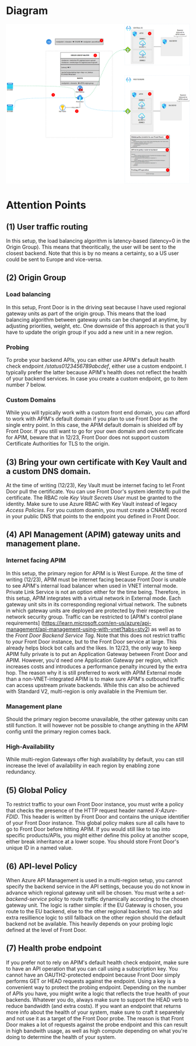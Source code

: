 
# Diagram
![frontdoor-apim-option1](../images/frontdoorapim1.png)

# Attention Points
## (1) User traffic routing 
In this setup, the load balancing algorithm is latency-based (latency=0 in the Origin Group). This means that theoritically, the user will be sent to the closest backend. Note that this is by no means a certainty, so a US user could be sent to Europe and vice-versa.

## (2) Origin Group
### Load balancing
In this setup, Front Door is in the driving seat because I have used regional gateway units as part of the origin group. This means that the load balancing algorithm between gateway units can be changed at anytime, by adjusting priorities, weight, etc.
One downside of this approach is that you'll have to update the origin group if you add a new unit in a new region. 
### Probing
To probe your backend APIs, you can either use APIM's default health check endpoint */status0123456789abcdef*, either use a custom endpoint. I typically prefer the latter because APIM's health does not reflect the health of your backend services. In case you create a custom endpoint, go to item number 7 below. 

### Custom Domains
While you will typically work with a custom front end domain, you can afford to work with APIM's default domain if you plan to use Front Door as the single entry point. In this case, the APIM default domain is shielded off by Front Door. If you still want to go for your own domain and own certificate for APIM, beware that in 12/23, Front Door does not support custom Certificate Authorities for TLS to the origin.

## (3) Bring your own certificate with Key Vault and a custom DNS domain.
At the time of writing (12/23), Key Vault must be internet facing to let Front Door pull the certificate. You can use Front Door's system identity to pull the certificate. The RBAC role *Key Vault Secrets User* must be granted to the identity. Make sure to use Azure RBAC with Key Vault instead of legacy *Access Policies*. For you custom doamin, you must create a CNAME record in your public DNS that points to the endpoint you defined in Front Door.

## (4) API Management (APIM) gateway units and management plane.
### Internet facing APIM
In this setup, the primary region for APIM is is West Europe. At the time of writing (12/23), APIM must be internet facing because Front Door is unable to see APIM's internal load balancer when used in VNET internal mode. Private Link Service is not an option either for the time being. 
Therefore, in this setup, APIM integrates with a virtual network in External mode. Each gateway unit sits in its corresponding regional virtual network. The subnets in which gateway units are deployed are protected by their respective network security group. 
Traffic can be restricted to [APIM's control plane requirements] (https://learn.microsoft.com/en-us/azure/api-management/api-management-using-with-vnet?tabs=stv2) as well as to the *Front Door Backend Service Tag*. Note that this does not restrict traffic to *your* Front Door instance, but to the Front Door service at large. This already helps block bot calls and the likes. In 12/23, the only way to keep APIM fully private is to put an Application Gateway between Front Door and APIM. However, you'd need one Application Gateway per region, which increases costs and introduces a performance penalty incured by the extra hop. The reason why it is still preferred to work with APIM External mode than a non-VNET-integrated APIM is to make sure APIM's outbound traffic can access upstream private backends. While this can also be achieved with Standard V2, multi-region is only available in the Premium tier.
### Management plane
Should the primary region become unavailable, the other gateway units can still function. It will however not be possible to change anything in the APIM config until the primary region comes back.
### High-Availability
While multi-region Gateways offer high availability by default, you can still increase the level of availability in each region by enabling zone redundancy.

## (5) Global Policy
To restrict traffic to your own Front Door instance, you must write a policy that checks the presence of the HTTP request header named *X-Azure-FDID*. This header is written by Front Door and contains the unique identifier of your Front Door instance. 
This global policy makes sure all calls have to go to Front Door before hitting APIM. If you would still like to tap into specific products/APIs, you might either define this policy at another scope, either break inheritance at a lower scope. 
You should store Front Door's unique ID in a named value.

## (6) API-level Policy
When Azure API Management is used in a multi-region setup, you cannot specify the backend service in the API settings, because you do not know in advance which regional gateway unit will be chosen. You must write a *set-backend-service* policy to route traffic dynamically according to the chosen gateway unit. The logic is rather simple: if the EU Gateway is chosen, you route to the EU backend, else to the other regional backend. You can add extra resillience logic to still fallback on the other region should the default backend not be available. This heavily depends on your probing logic defined at the level of Front Door. 

## (7) Health probe endpoint
If you prefer not to rely on APIM's default health check endpoint, make sure to have an API operation that you can call using a subscription key. You cannot have an OAUTH2-protected endpoint because Front Door simply performs GET or HEAD requests against the endpoint. Using a key is a convenient way to protect the probing endpoint. Depending on the number of APIs you have, you might write a logic that reflects the true health of your backends. Whatever you do, always make sure to support the HEAD verb to reduce bandwidth (and extra costs). If you want an endpoint that returns more info about the health of your system, make sure to craft it separetely and not use it as a target of the Front Door probe. The reason is that Front Door makes a lot of requests against the probe endpoint and this can result in high bandwith usage, as well as high compute depending on what you're doing to determine the health of your system.
